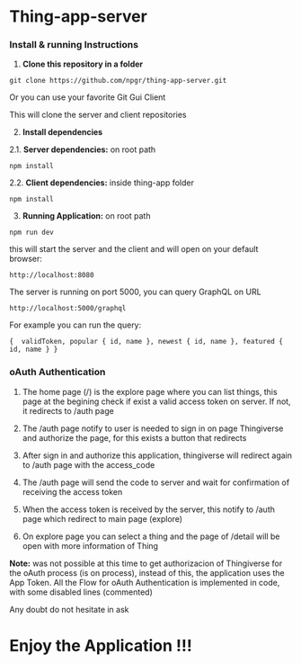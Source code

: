 # Thing-app-server

### Install & running Instructions

1. **Clone this repository in a folder**

  ` git clone https://github.com/npgr/thing-app-server.git `

  Or you can use your favorite Git Gui Client

  This will clone the server and client repositories

2. **Install dependencies**

2.1. **Server dependencies:** on root path

  ` npm install `

2.2. **Client dependencies:** inside thing-app folder

  ` npm install `

3. **Running Application:** on root path

  ` npm run dev `

  this will start the server and the client and will open on your default browser:

  ` http://localhost:8080 `
  
  The server is running on port 5000, you can query GraphQL on URL
  
  ` http://localhost:5000/graphql `
  
  For example you can run the query:
  
  `{ 
    validToken,
    popular { id, name },
    newest { id, name },
    featured { id, name }
  }`


### oAuth Authentication

  1. The home page (/) is the explore page where you can list things, this page at the begining check if exist a valid access token on server. If not, it redirects to /auth page
  
  2. The /auth page notify to user is needed to sign in on page Thingiverse and authorize the page, for this exists a button that redirects
  
  3. After sign in and authorize this application, thingiverse will redirect again to /auth page with the access_code
  
  4. The /auth page will send the code to server and wait for confirmation of receiving the access token
  
  5. When the access token is received by the server, this notify to /auth page which redirect to main page (explore)
  
  6. On explore page you can select a thing and the page of /detail will be open with more information of Thing
  
  
 **Note:** was not possible at this time to get authorizacion of Thingiverse for the oAuth process (is on process), instead of this, the application uses the App Token. All the Flow for oAuth Authentication is implemented in code, with some disabled lines (commented)
 
 Any doubt do not hesitate in ask
 
 # Enjoy the Application !!! #
